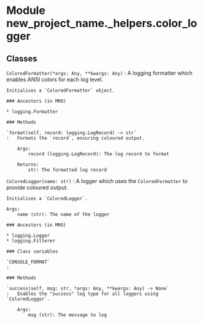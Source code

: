 Module new_project_name._helpers.color_logger
=============================================

Classes
-------

`ColoredFormatter(*args: Any, **kwargs: Any)`
:   A logging formatter which enables ANSI colors for each log level.
    
    Initialises a `ColoredFormatter` object.

    ### Ancestors (in MRO)

    * logging.Formatter

    ### Methods

    `format(self, record: logging.LogRecord) ‑> str`
    :   Formats the `record`, ensuring coloured output.
        
        Args:
            record (logging.LogRecord): The log record to format
        
        Returns:
            str: The formatted log record

`ColoredLogger(name: str)`
:   A logger which uses the `ColoredFormatter` to provide coloured output.
    
    Initialises a `ColoredLogger`.
    
    Args:
        name (str): The name of the logger

    ### Ancestors (in MRO)

    * logging.Logger
    * logging.Filterer

    ### Class variables

    `CONSOLE_FORMAT`
    :

    ### Methods

    `success(self, msg: str, *args: Any, **kwargs: Any) ‑> None`
    :   Enables the "success" log type for all loggers using `ColoredLogger`.
        
        Args:
            msg (str): The message to log